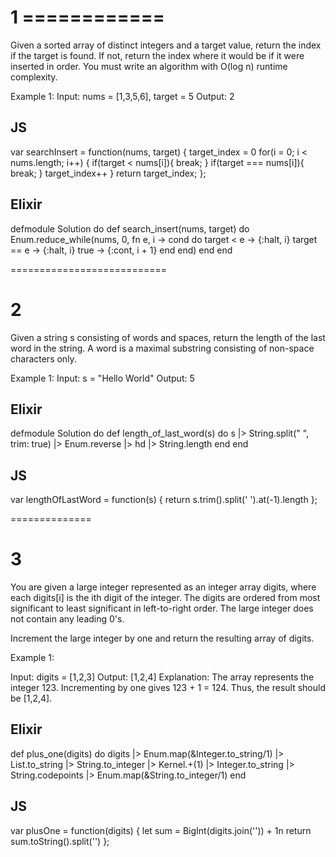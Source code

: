 # 1 ============

Given a sorted array of distinct integers and a target value, return the index if the target is found. If not, return the index where it would be if it were inserted in order.
You must write an algorithm with O(log n) runtime complexity.

Example 1:
Input: nums = [1,3,5,6], target = 5
Output: 2

## JS
var searchInsert = function(nums, target) {
        target_index = 0
    for(i = 0; i < nums.length; i++) {
        if(target < nums[i]){
            break;
        }
        if(target === nums[i]){
            break;
        }
        target_index++
    }
    return target_index;
};

## Elixir
defmodule Solution do
  def search_insert(nums, target) do
    Enum.reduce_while(nums, 0, fn e, i -> 
        cond do
            target < e -> {:halt, i}
            target == e -> {:halt, i}
            true -> {:cont, i + 1}
        end
    end)
  end
end

===========================
# 2 
Given a string s consisting of words and spaces, return the length of the last word in the string.
A word is a maximal substring consisting of non-space characters only.

Example 1:
Input: s = "Hello World"
Output: 5

## Elixir
defmodule Solution do
  def length_of_last_word(s) do
    s
    |> String.split(" ", trim: true)
    |> Enum.reverse
    |> hd
    |> String.length
  end
end

## JS

var lengthOfLastWord = function(s) {
    return s.trim().split(' ').at(-1).length
};


==============
# 3
You are given a large integer represented as an integer array digits, where each digits[i] is the ith digit of the integer. The digits are ordered from most significant to least significant in left-to-right order. The large integer does not contain any leading 0's.

Increment the large integer by one and return the resulting array of digits.

Example 1:

Input: digits = [1,2,3]
Output: [1,2,4]
Explanation: The array represents the integer 123.
Incrementing by one gives 123 + 1 = 124.
Thus, the result should be [1,2,4].


## Elixir

  def plus_one(digits) do
    digits
    |> Enum.map(&Integer.to_string/1) 
    |> List.to_string 
    |> String.to_integer 
    |> Kernel.+(1) 
    |> Integer.to_string 
    |> String.codepoints 
    |> Enum.map(&String.to_integer/1)
  end

  ## JS
  var plusOne = function(digits) {
    let sum = BigInt(digits.join('')) + 1n
    return sum.toString().split('')
};